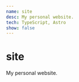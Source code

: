 ```yaml
---
name: site
desc: My personal website.
tech: TypeScript, Astro
show: false
---
```


# site

My personal website.

